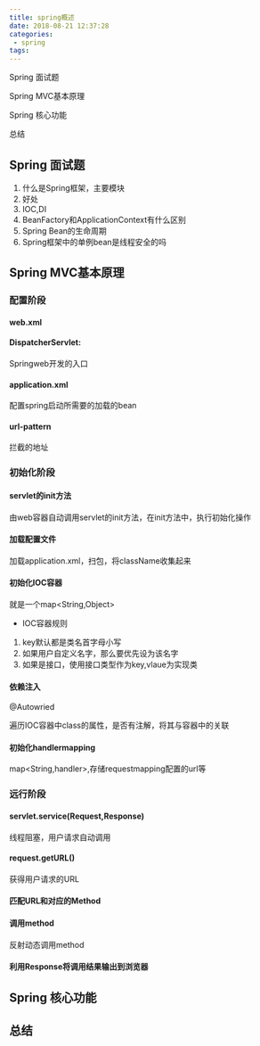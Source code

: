 ```yaml
---
title: spring概述
date: 2018-08-21 12:37:28
categories:
 - spring
tags:
---
```


Spring 面试题

Spring MVC基本原理

Spring 核心功能

总结

<!-- more-->

## Spring 面试题

1. 什么是Spring框架，主要模块
2. 好处
3. IOC,DI
4. BeanFactory和ApplicationContext有什么区别
5. Spring Bean的生命周期
6. Spring框架中的单例bean是线程安全的吗

## Spring MVC基本原理

### 配置阶段

#### web.xml

#### DispatcherServlet:

Springweb开发的入口

#### application.xml

配置spring启动所需要的加载的bean

#### url-pattern

拦截的地址

### 初始化阶段

#### servlet的init方法

由web容器自动调用servlet的init方法，在init方法中，执行初始化操作

#### 加载配置文件

加载application.xml，扫包，将className收集起来

#### 初始化IOC容器

就是一个map<String,Object>

- IOC容器规则

1. key默认都是类名首字母小写
2. 如果用户自定义名字，那么要优先设为该名字
3. 如果是接口，使用接口类型作为key,vlaue为实现类

#### 依赖注入

@Autowried

遍历IOC容器中class的属性，是否有注解，将其与容器中的关联

#### 初始化handlermapping

map<String,handler>,存储requestmapping配置的url等

### 远行阶段

#### servlet.service(Request,Response)

线程阻塞，用户请求自动调用

#### request.getURL()

获得用户请求的URL

#### 匹配URL和对应的Method

#### 调用method

反射动态调用method

#### 利用Response将调用结果输出到浏览器

## Spring 核心功能

## 总结
